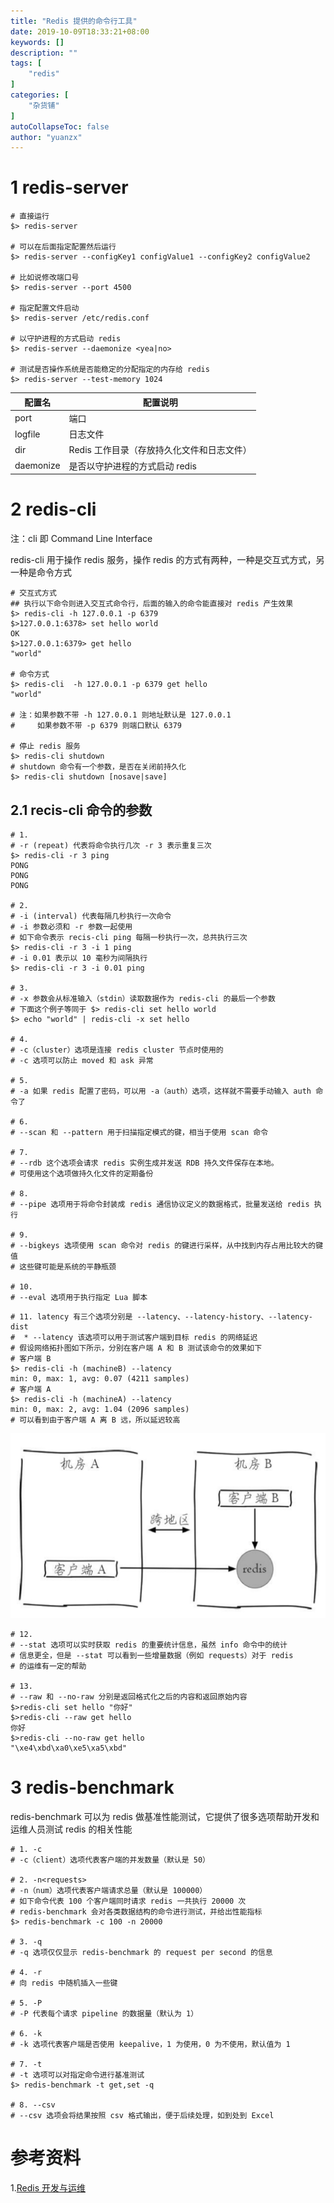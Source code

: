 ```yaml
---
title: "Redis 提供的命令行工具"
date: 2019-10-09T18:33:21+08:00
keywords: []
description: ""
tags: [
    "redis"
]
categories: [
    "杂货铺"
]
autoCollapseToc: false
author: "yuanzx"
---
```


# 1 redis-server

```shell
# 直接运行
$> redis-server

# 可以在后面指定配置然后运行
$> redis-server --configKey1 configValue1 --configKey2 configValue2

# 比如说修改端口号
$> redis-server --port 4500

# 指定配置文件启动
$> redis-server /etc/redis.conf

# 以守护进程的方式启动 redis
$> redis-server --daemonize <yea|no>

# 测试是否操作系统是否能稳定的分配指定的内存给 redis
$> redis-server --test-memory 1024
```

| 配置名    | 配置说明                                   |
| --------- | ------------------------------------------ |
| port      | 端口                                       |
| logfile   | 日志文件                                   |
| dir       | Redis 工作目录（存放持久化文件和日志文件） |
| daemonize | 是否以守护进程的方式启动 redis             |

# 2 redis-cli

注：cli 即 Command Line Interface

redis-cli 用于操作 redis 服务，操作 redis 的方式有两种，一种是交互式方式，另一种是命令方式

```shell
# 交互式方式
## 执行以下命令则进入交互式命令行，后面的输入的命令能直接对 redis 产生效果
$> redis-cli -h 127.0.0.1 -p 6379
$>127.0.0.1:6378> set hello world
OK
$>127.0.0.1:6379> get hello
"world"

# 命令方式
$> redis-cli  -h 127.0.0.1 -p 6379 get hello
"world"

# 注：如果参数不带 -h 127.0.0.1 则地址默认是 127.0.0.1
#     如果参数不带 -p 6379 则端口默认 6379

# 停止 redis 服务
$> redis-cli shutdown
# shutdown 命令有一个参数，是否在关闭前持久化
$> redis-cli shutdown [nosave|save]
```

## 2.1 recis-cli 命令的参数

```shell
# 1. 
# -r (repeat) 代表将命令执行几次 -r 3 表示重复三次
$> redis-cli -r 3 ping
PONG
PONG
PONG

# 2. 
# -i (interval) 代表每隔几秒执行一次命令
# -i 参数必须和 -r 参数一起使用
# 如下命令表示 recis-cli ping 每隔一秒执行一次，总共执行三次
$> redis-cli -r 3 -i 1 ping
# -i 0.01 表示以 10 毫秒为间隔执行
$> redis-cli -r 3 -i 0.01 ping

# 3. 
# -x 参数会从标准输入（stdin）读取数据作为 redis-cli 的最后一个参数
# 下面这个例子等同于 $> redis-cli set hello world
$> echo "world" | redis-cli -x set hello

# 4. 
# -c（cluster）选项是连接 redis cluster 节点时使用的
# -c 选项可以防止 moved 和 ask 异常

# 5. 
# -a 如果 redis 配置了密码，可以用 -a（auth）选项，这样就不需要手动输入 auth 命令了

# 6. 
# --scan 和 --pattern 用于扫描指定模式的键，相当于使用 scan 命令

# 7. 
# --rdb 这个选项会请求 redis 实例生成并发送 RDB 持久文件保存在本地。
# 可使用这个选项做持久化文件的定期备份

# 8.
# --pipe 选项用于将命令封装成 redis 通信协议定义的数据格式，批量发送给 redis 执行

# 9.
# --bigkeys 选项使用 scan 命令对 redis 的键进行采样，从中找到内存占用比较大的键值
# 这些键可能是系统的平静瓶颈

# 10.
# --eval 选项用于执行指定 Lua 脚本
```

```shell
# 11. latency 有三个选项分别是 --latency、--latency-history、--latency-dist
#  * --latency 该选项可以用于测试客户端到目标 redis 的网络延迟
# 假设网络拓扑图如下所示，分别在客户端 A 和 B 测试该命令的效果如下
# 客户端 B
$> redis-cli -h (machineB) --latency
min: 0, max: 1, avg: 0.07 (4211 samples)
# 客户端 A
$> redis-cli -h (machineA) --latency
min: 0, max: 2, avg: 1.04 (2096 samples)
# 可以看到由于客户端 A 离 B 远，所以延迟较高
```

![客户端 A 与 客户端 B](/media/hovel/37.png)

```shell
# 12. 
# --stat 选项可以实时获取 redis 的重要统计信息，虽然 info 命令中的统计
# 信息更全，但是 --stat 可以看到一些增量数据（例如 requests）对于 redis 
# 的运维有一定的帮助

# 13.
# --raw 和 --no-raw 分别是返回格式化之后的内容和返回原始内容
$>redis-cli set hello "你好"
$>redis-cli --raw get hello
你好
$>redis-cli --no-raw get hello
"\xe4\xbd\xa0\xe5\xa5\xbd"
```

# 3 redis-benchmark

redis-benchmark 可以为 redis 做基准性能测试，它提供了很多选项帮助开发和运维人员测试 redis 的相关性能

```shell
# 1. -c 
# -c（client）选项代表客户端的并发数量（默认是 50）

# 2. -n<requests>
# -n（num）选项代表客户端请求总量（默认是 100000）
# 如下命令代表 100 个客户端同时请求 redis 一共执行 20000 次
# redis-benchmark 会对各类数据结构的命令进行测试，并给出性能指标
$> redis-benchmark -c 100 -n 20000

# 3. -q
# -q 选项仅仅显示 redis-benchmark 的 request per second 的信息

# 4. -r
# 向 redis 中随机插入一些键

# 5. -P
# -P 代表每个请求 pipeline 的数据量（默认为 1）

# 6. -k
# -k 选项代表客户端是否使用 keepalive，1 为使用，0 为不使用，默认值为 1

# 7. -t
# -t 选项可以对指定命令进行基准测试
$> redis-benchmark -t get,set -q

# 8. --csv
# --csv 选项会将结果按照 csv 格式输出，便于后续处理，如到处到 Excel
```

# 参考资料

1.[Redis 开发与运维](https://gitee.com/zhixiangyuan/bookStorage/raw/master/%E7%BC%96%E7%A8%8B/Redis%20%E5%BC%80%E5%8F%91%E4%B8%8E%E8%BF%90%E7%BB%B4.pdf)